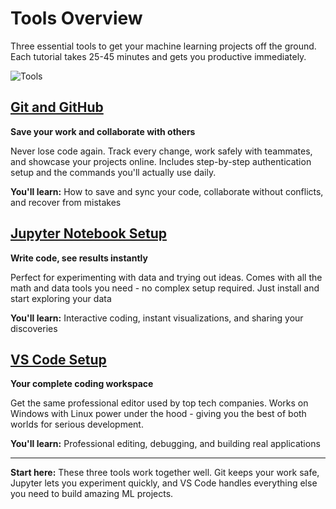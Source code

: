# Tools Overview

Three essential tools to get your machine learning projects off the ground. Each tutorial takes 25-45 minutes and gets you productive immediately.

![Tools](https://i.imgur.com/s1bZ4Mw.png)

## [Git and GitHub](./git-and-github.md)

**Save your work and collaborate with others**

Never lose code again. Track every change, work safely with teammates, and showcase your projects online. Includes step-by-step authentication setup and the commands you'll actually use daily.

**You'll learn:** How to save and sync your code, collaborate without conflicts, and recover from mistakes

## [Jupyter Notebook Setup](./notebook-setup.md)

**Write code, see results instantly**

Perfect for experimenting with data and trying out ideas. Comes with all the math and data tools you need - no complex setup required. Just install and start exploring your data

**You'll learn:** Interactive coding, instant visualizations, and sharing your discoveries

## [VS Code Setup](./vscode-setup.md)

**Your complete coding workspace**

Get the same professional editor used by top tech companies. Works on Windows with Linux power under the hood - giving you the best of both worlds for serious development.

**You'll learn:** Professional editing, debugging, and building real applications

***

**Start here:** These three tools work together well. Git keeps your work safe, Jupyter lets you experiment quickly, and VS Code handles everything else you need to build amazing ML projects.
